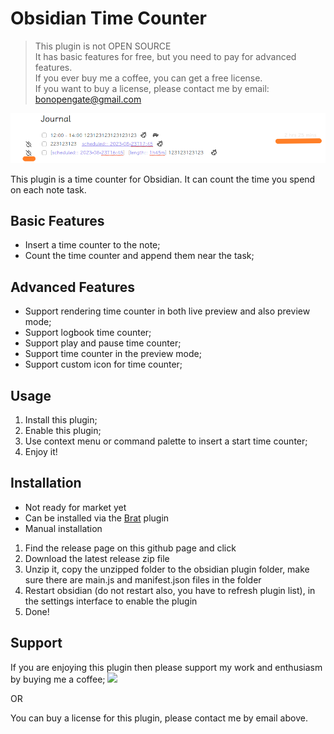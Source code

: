 # Obsidian Time Counter

> This plugin is not OPEN SOURCE<br>
> It has basic features for free, but you need to pay for advanced features.<br>
> If you ever buy me a coffee, you can get a free license.<br>
> If you want to buy a license, please contact me by email: bonopengate@gmail.com

![img.png](img.png)

This plugin is a time counter for Obsidian. It can count the time you spend on each note task.

## Basic Features

- Insert a time counter to the note;
- Count the time counter and append them near the task;

## Advanced Features

- Support rendering time counter in both live preview and also preview mode;
- Support logbook time counter;
- Support play and pause time counter;
- Support time counter in the preview mode;
- Support custom icon for time counter;

## Usage

1. Install this plugin;
2. Enable this plugin;
3. Use context menu or command palette to insert a start time counter;
4. Enjoy it!

## Installation

- Not ready for market yet
- Can be installed via the [Brat](https://github.com/TfTHacker/obsidian42-brat) plugin
- Manual installation

1. Find the release page on this github page and click
2. Download the latest release zip file
3. Unzip it, copy the unzipped folder to the obsidian plugin folder, make sure there are main.js and manifest.json files
   in the folder
4. Restart obsidian (do not restart also, you have to refresh plugin list), in the settings interface to enable the
   plugin
5. Done!

## Support

If you are enjoying this plugin then please support my work and enthusiasm by buying me a coffee;
<a href="https://www.buymeacoffee.com/boninall"><img src="https://img.buymeacoffee.com/button-api/?text=Buy me a coffee&emoji=&slug=boninall&button_colour=6495ED&font_colour=ffffff&font_family=Lato&outline_colour=000000&coffee_colour=FFDD00"></a>

OR

You can buy a license for this plugin, please contact me by email above.

